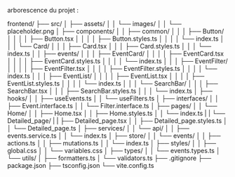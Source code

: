 arborescence du projet :

frontend/
├── src/
│   ├── assets/
│   │   └── images/
│   │       └── placeholder.png
│   ├── components/
│   │   ├── common/
│   │   │   ├── Button/
│   │   │   │   ├── Button.tsx
│   │   │   │   ├── Button.styles.ts
│   │   │   │   └── index.ts
│   │   │   └── Card/
│   │   │       ├── Card.tsx
│   │   │       ├── Card.styles.ts
│   │   │       └── index.ts
│   │   ├── events/
│   │   │   ├── EventCard/
│   │   │   │   ├── EventCard.tsx
│   │   │   │   ├── EventCard.styles.ts
│   │   │   │   └── index.ts
│   │   │   ├── EventFilter/
│   │   │   │   ├── EventFilter.tsx
│   │   │   │   ├── EventFilter.styles.ts
│   │   │   │   └── index.ts
│   │   │   ├── EventList/
│   │   │   │   ├── EventList.tsx
│   │   │   │   ├── EventList.styles.ts
│   │   │   │   └── index.ts
│   │   │   └── SearchBar/
│   │   │       ├── SearchBar.tsx
│   │   │       ├── SearchBar.styles.ts
│   │   │       └── index.ts
│   ├── hooks/
│   │   ├── useEvents.ts
│   │   └── useFilters.ts
│   ├── interfaces/
│   │   ├── Event.interface.ts
│   │   └── Filter.interface.ts
│   ├── pages/
│   │   └── Home/
│   │       ├── Home.tsx
│   │       ├── Home.styles.ts
│   │       └── index.ts
|   |   └── Detailed_page/
|   |       ├── Detailed_page.tsx
│   │       ├── Detailed_page.styles.ts
│   │       └── Detailed_page.ts
│   ├── services/
│   │   └── api/
│   │       ├── events.service.ts
│   │       └── index.ts
│   ├── store/
│   │   └── events/
│   │       ├── actions.ts
│   │       ├── mutations.ts
│   │       └── index.ts
│   ├── styles/
│   │   ├── global.css
│   │   └── variables.css
│   ├── types/
│   │   └── events.types.ts
│   └── utils/
│       ├── formatters.ts
│       └── validators.ts
├── .gitignore
├── package.json
├── tsconfig.json
└── vite.config.ts